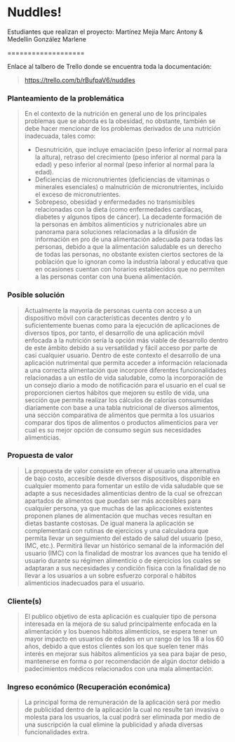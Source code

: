 # Nuddles!
Estudiantes que realizan el proyecto: Martínez Mejía Marc Antony &amp; Medellin González Marlene

===================

Enlace al talbero de Trello donde se encuentra toda la documentación:
> https://trello.com/b/rBufpaV6/nuddles

### Planteamiento de la problemática
> En el contexto de la nutrición en general uno de los principales problemas que se aborda es la obesidad, no obstante, también se debe hacer mencionar de los problemas derivados de una nutrición inadecuada, tales como:
> -	Desnutrición, que incluye emaciación (peso inferior al normal para la altura), retraso del crecimiento (peso inferior al normal para la edad) y peso inferior al normal (peso inferior al normal para la edad).
> -	Deficiencias de micronutrientes (deficiencias de vitaminas o minerales esenciales) o malnutrición de micronutrientes, incluido el exceso de micronutrientes.
> -	Sobrepeso, obesidad y enfermedades no transmisibles relacionadas con la dieta (como enfermedades cardíacas, diabetes y algunos tipos de cáncer).
> La decadente formación de la personas en ámbitos alimenticios y nutricionales abre un panorama para soluciones relacionadas a la difusión de información en pro de una alimentación adecuada para todas las personas, debido a que la alimentación saludable es un derecho de todas las personas, no obstante existen ciertos sectores de la población que lo ignoran como la industria laboral y educativa que en ocasiones cuentan con horarios establecidos que no permiten a las personas contar con una buena alimentación.

### Posible solución
> Actualmente la mayoría de personas cuenta con acceso a un dispositivo móvil con características decentes dentro y lo suficientemente buenas como para la ejecución de aplicaciones de diversos tipos, por tanto, el desarrollo de una aplicación móvil enfocada a la nutrición sería la opción más viable de desarrollo dentro de este ámbito debido a su versatilidad y fácil acceso por parte de casi cualquier usuario.
> Dentro de este contexto el desarrollo de una aplicación nutrimental que permita acceder a información relacionada a una correcta alimentación que incorpore diferentes funcionalidades relacionadas a un estilo de vida saludable, como la incorporación de un consejo diario a modo de notificación para el usuario en el cual se proporcionen ciertos hábitos que mejoren su estilo de vida, una sección que permita realizar los cálculos de calorías consumidas diariamente con base a una tabla nutricional de diversos alimentos, una sección comparativa de alimentos que permita a los usuarios comparar dos tipos de alimentos o productos alimenticios para ver cual es su mejor opción de consumo según sus necesidades alimenticias.

### Propuesta de valor
> La propuesta de valor consiste en ofrecer al usuario una alternativa de bajo costo, accesible desde diversos dispositivos, disponible en cualquier momento para fomentar un estilo de vida saludable que se adapte a sus necesidades alimenticias dentro de la cual se ofrezcan apartados de alimentos que puedan ser más accesibles para cualquier persona, ya que muchas de las aplicaciones existentes proponen planes de alimentación que muchas veces resultan en dietas bastante costosas. De igual manera la aplicación se complementará con rutinas de ejercicios y una calculadora que permita llevar un seguimiento del estado de salud del usuario (peso, IMC, etc.).
> Permitirá llevar un histórico semanal de la información del usuario (IMC) con la finalidad de mostrar los avances que ha tenido el usuario durante su régimen alimenticio o de ejercicios los cuales se adaptaran a sus necesidades y condición física con la finalidad de no llevar a los usuarios a un sobre esfuerzo corporal o hábitos alimenticios inadecuados para el usuario.

### Cliente(s)
> El publico objetivo de esta aplicación es cualquier tipo de persona interesada en la mejora de su salud principalmente enfocada en la alimentación y los buenos hábitos alimenticios, se espera tener un mayor impacto en usuarios de edades en un rango de los 18 a los 60 años, debido a que estos clientes son los que suelen tener más interés en mejorar sus hábitos alimenticios ya sea para bajar de peso, mantenerse en forma o por recomendación de algún doctor debido a padecimientos médicos relacionados con una mala alimentación.

### Ingreso económico (Recuperación económica)
> La principal forma de remuneración de la aplicación será por medio de publicidad dentro de la aplicación la cual no resulte tan invasiva o molesta para los usuarios, la cual podrá ser eliminada por medio de una suscripción la cual elimine la publicidad y añada diversas funcionalidades extra.
